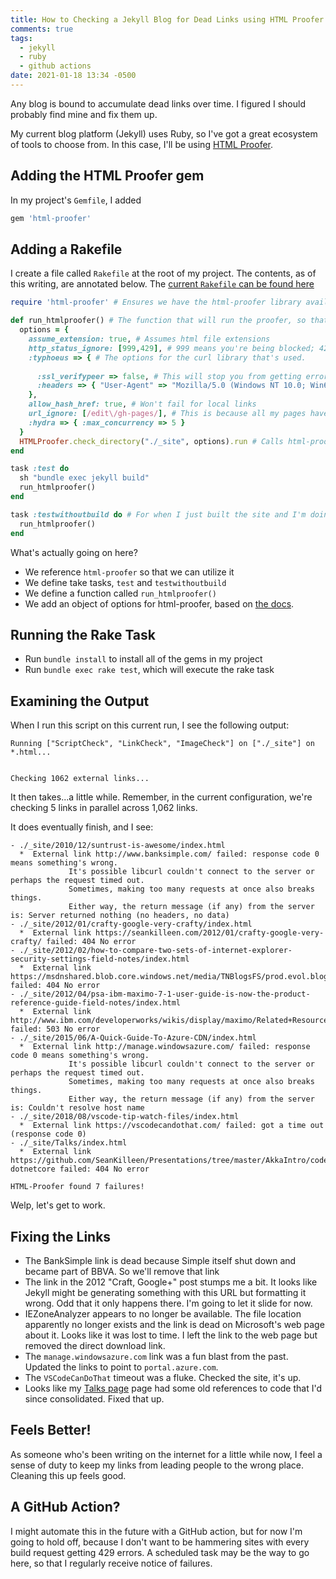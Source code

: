 ```yaml
---
title: How to Checking a Jekyll Blog for Dead Links using HTML Proofer
comments: true
tags:
  - jekyll
  - ruby
  - github actions
date: 2021-01-18 13:34 -0500
---
```

Any blog is bound to accumulate dead links over time. I figured I should probably find mine and fix them up.

My current blog platform (Jekyll) uses Ruby, so I've got a great ecosystem of tools to choose from. In this case, I'll be using [HTML Proofer](https://github.com/gjtorikian/html-proofer).

## Adding the HTML Proofer gem

In my project's `Gemfile`, I added

```ruby
gem 'html-proofer'
```

## Adding a Rakefile

I create a file called `Rakefile` at the root of my project. The contents, as of this writing, are annotated below. The [current `Rakefile` can be found here](https://github.com/SeanKilleen/seankilleen.github.io/blob/main/RakeFile)

```ruby
require 'html-proofer' # Ensures we have the html-proofer library available to use

def run_htmlproofer() # The function that will run the proofer, so that we can re-use it between our two rake tasks
  options = { 
    assume_extension: true, # Assumes html file extensions
    http_status_ignore: [999,429], # 999 means you're being blocked; 429 is a rate limit
    :typhoeus => { # The options for the curl library that's used.
    
      :ssl_verifypeer => false, # This will stop you from getting errors when certs can't be parsed, which doesn't matter in this case.
      :headers => { "User-Agent" => "Mozilla/5.0 (Windows NT 10.0; Win64; x64; rv:84.0) Gecko/20100101 Firefox/84.0"}
    }, 
    allow_hash_href: true, # Won't fail for local links 
    url_ignore: [/edit\/gh-pages/], # This is because all my pages have a link to edit them, which will fail when generated locally.
    :hydra => { :max_concurrency => 5 }
  }
  HTMLProofer.check_directory("./_site", options).run # Calls html-proofer and uses the Jektll _site folder
end

task :test do
  sh "bundle exec jekyll build"
  run_htmlproofer()
end

task :testwithoutbuild do # For when I just built the site and I'm doing this a bunch of times
  run_htmlproofer()
end
```

What's actually going on here? 

* We reference `html-proofer` so that we can utilize it
* We define take tasks, `test` and `testwithoutbuild`
* We define a function called `run_htmlproofer()`
* We add an object of options for html-proofer, based on [the docs](https://github.com/gjtorikian/html-proofer).

## Running the Rake Task

* Run `bundle install` to install all of the gems in my project
* Run `bundle exec rake test`, which will execute the rake task

## Examining the Output

When I run this script on this current run, I see the following output:

```console
Running ["ScriptCheck", "LinkCheck", "ImageCheck"] on ["./_site"] on *.html...


Checking 1062 external links...
```

It then takes...a little while. Remember, in the current configuration, we're checking 5 links in parallel across 1,062 links.

It does eventually finish, and I see:

```console
- ./_site/2010/12/suntrust-is-awesome/index.html
  *  External link http://www.banksimple.com/ failed: response code 0 means something's wrong.
             It's possible libcurl couldn't connect to the server or perhaps the request timed out.
             Sometimes, making too many requests at once also breaks things.
             Either way, the return message (if any) from the server is: Server returned nothing (no headers, no data)
- ./_site/2012/01/crafty-google-very-crafty/index.html
  *  External link https://seankilleen.com/2012/01/crafty-google-very-crafty/ failed: 404 No error
- ./_site/2012/02/how-to-compare-two-sets-of-internet-explorer-security-settings-field-notes/index.html
  *  External link https://msdnshared.blob.core.windows.net/media/TNBlogsFS/prod.evol.blogs.technet.com/telligent.evolution.components.attachments/01/5808/00/00/03/45/50/87/IEZoneAnalyzer.3.5.0.5.zip failed: 404 No error
- ./_site/2012/04/psa-ibm-maximo-7-1-user-guide-is-now-the-product-reference-guide-field-notes/index.html
  *  External link http://www.ibm.com/developerworks/wikis/display/maximo/Related+Resources failed: 503 No error
- ./_site/2015/06/A-Quick-Guide-To-Azure-CDN/index.html
  *  External link http://manage.windowsazure.com/ failed: response code 0 means something's wrong.
             It's possible libcurl couldn't connect to the server or perhaps the request timed out.
             Sometimes, making too many requests at once also breaks things.
             Either way, the return message (if any) from the server is: Couldn't resolve host name
- ./_site/2018/08/vscode-tip-watch-files/index.html
  *  External link https://vscodecandothat.com/ failed: got a time out (response code 0)
- ./_site/Talks/index.html
  *  External link https://github.com/SeanKilleen/Presentations/tree/master/AkkaIntro/code-dotnetcore failed: 404 No error

HTML-Proofer found 7 failures!
```

Welp, let's get to work.

## Fixing the Links

* The BankSimple link is dead because Simple itself shut down and became part of BBVA. So we'll remove that link
* The link in the 2012 "Craft, Google+" post stumps me a bit. It looks like Jekyll might be generating something with this URL but formatting it wrong. Odd that it only happens there. I'm going to let it slide for now.
* IEZoneAnalyzer appears to no longer be available. The file location apparently no longer exists and the link is dead on Microsoft's web page about it. Looks like it was lost to time. I left the link to the web page but removed the direct download link.
* The `manage.windowsazure.com` link was a fun blast from the past. Updated the links to point to `portal.azure.com`.
* The `VSCodeCanDoThat` timeout was a fluke. Checked the site, it's up. 
* Looks like my [Talks page](https://SeanKilleen.com/Talks) page had some old references to code that I'd since consolidated. Fixed that up.

## Feels Better!

As someone who's been writing on the internet for a little while now, I feel a sense of duty to keep my links from leading people to the wrong place. Cleaning this up feels good.

## A GitHub Action?

I might automate this in the future with a GitHub action, but for now I'm going to hold off, because I don't want to be hammering sites with every build request getting 429 errors. A scheduled task may be the way to go here, so that I regularly receive notice of failures.